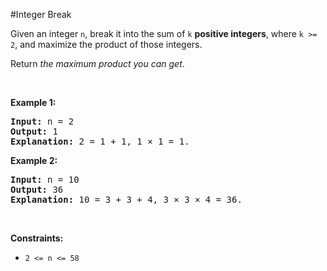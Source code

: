 #Integer Break
<p>Given an integer <code>n</code>, break it into the sum of <code>k</code> <strong>positive integers</strong>, where <code>k &gt;= 2</code>, and maximize the product of those integers.</p>
<p>Return <em>the maximum product you can get</em>.</p>
<p> </p>
<p><strong class="example">Example 1:</strong></p>
<pre><strong>Input:</strong> n = 2
<strong>Output:</strong> 1
<strong>Explanation:</strong> 2 = 1 + 1, 1 × 1 = 1.
</pre>
<p><strong class="example">Example 2:</strong></p>
<pre><strong>Input:</strong> n = 10
<strong>Output:</strong> 36
<strong>Explanation:</strong> 10 = 3 + 3 + 4, 3 × 3 × 4 = 36.
</pre>
<p> </p>
<p><strong>Constraints:</strong></p>
<ul>
<li><code>2 &lt;= n &lt;= 58</code></li>
</ul>
